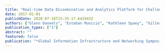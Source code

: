 ```yaml
---
title: "Real-time Data Dissemination and Analytics Platform for Challenging IoT Environments"
date: 2017-01-01
publishDate: 2020-07-18T15:35:17.642943Z
authors: ["Glenn Daneels", "Esteban Municio", "Kathleen Spaey", "Gilles Vandewiele", "Alexander Dejonghe", "Femke Ongenae", "Steven Latré", "Jeroen Famaey"]
publication_types: ["1"]
abstract: ""
featured: false
publication: "*Global Information Infrastructure and Networking Symposium (GIIS)*"
---
```


